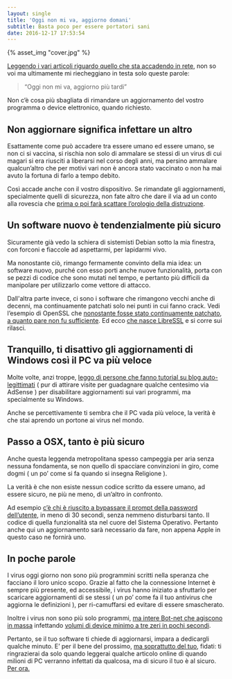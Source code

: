```yaml
---
layout: single
title: 'Oggi non mi va, aggiorno domani'
subtitle: Basta poco per essere portatori sani
date: 2016-12-17 17:53:54
---
```


{% asset_img "cover.jpg" %}

[Leggendo i vari articoli riguardo quello che sta accadendo in rete](http://www.forbes.com/sites/thomasbrewster/2016/12/14/yahoo-admits-another-billion-user-accounts-were-leaked-in-2013/#44fa87021754), non so voi ma ultimamente mi riecheggiano in testa solo queste parole:

> “Oggi non mi va, aggiorno più tardi”

Non c’è cosa più sbagliata di rimandare un aggiornamento del vostro programma o device elettronico, quando richiesto.

## Non aggiornare significa infettare un altro

Esattamente come può accadere tra essere umano ed essere umano, se non ci si vaccina, si rischia non solo di ammalare se stessi di un virus di cui magari si era riusciti a liberarsi nel corso degli anni, ma persino ammalare qualcun’altro che per motivi vari non è ancora stato vaccinato o non ha mai avuto la fortuna di farlo a tempo debito.

Così accade anche con il vostro dispositivo. Se rimandate gli aggiornamenti, specialmente quelli di sicurezza, non fate altro che dare il via ad un conto alla rovescia che [prima o poi farà scattare l’orologio della distruzione](https://it.wikipedia.org/wiki/Stuxnet#Infezione_di_Windows).

## Un software nuovo è tendenzialmente più sicuro

Sicuramente già vedo la schiera di sistemisti Debian sotto la mia finestra, con forconi e fiaccole ad aspettarmi, per lapidarmi vivo.

Ma nonostante ciò, rimango fermamente convinto della mia idea: un software nuovo, purché con esso porti anche nuove funzionalità, porta con se pezzi di codice che sono mutati nel tempo, e pertanto più difficili da manipolare per utilizzarlo come vettore di attacco.

Dall'altra parte invece, ci sono i software che rimangono vecchi anche di decenni, ma continuamente patchati solo nei punti in cui fanno crack. Vedi l’esempio di OpenSSL che [nonostante fosse stato continuamente patchato](https://www.openssl.org/news/vulnerabilities.html#y2016), [a quanto pare non fu sufficiente](http://heartbleed.com/). Ed ecco [che nasce LibreSSL](https://www.libressl.org/) e si corre sui rilasci.

## Tranquillo, ti disattivo gli aggiornamenti di Windows così il PC va più veloce

Molte volte, anzi troppe, [leggo di persone che fanno tutorial su blog auto-legittimati](https://www.cnet.com/how-to/stop-windows-10-from-automatically-updating-your-pc/) ( pur di attirare visite per guadagnare qualche centesimo via AdSense ) per disabilitare aggiornamenti sui vari programmi, ma specialmente su Windows.

Anche se percettivamente ti sembra che il PC vada più veloce, la verità è che stai aprendo un portone ai virus nel mondo.

## Passo a OSX, tanto è più sicuro

Anche questa leggenda metropolitana spesso campeggia per aria senza nessuna fondamenta, se non quello di spacciare convinzioni in giro, come dogmi ( un po’ come si fa quando si insegna Religione ).

La verità è che non esiste nessun codice scritto da essere umano, ad essere sicuro, ne più ne meno, di un’altro in confronto.

Ad esempio [c’è chi è riuscito a bypassare il prompt della password dell’utente](http://thehackernews.com/2016/12/hack-macbook-password.html), in meno di 30 secondi, senza nemmeno disturbarsi tanto. Il codice di quella funzionalità sta nel cuore del Sistema Operativo. Pertanto anche qui un aggiornamento sarà necessario da fare, non appena Apple in questo caso ne fornirà uno.

## In poche parole

I virus oggi giorno non sono più programmini scritti nella speranza che facciano il loro unico scopo. Grazie al fatto che la connessione Internet è sempre più presente, ed accessibile, i virus hanno iniziato a sfruttarlo per scaricare aggiornamenti di se stessi ( un po’ come fa il tuo antivirus che aggiorna le definizioni ), per ri-camuffarsi ed evitare di essere smascherato.

Inoltre i virus non sono più solo programmi, [ma intere Bot-net che agiscono in massa](https://tecnoscimmie.xyz/grazie-internet-delle-cose-52cf9656d8d5#.9wyx8nrmu) infettando [volumi di device minimo a tre zeri in pochi secondi](http://www.welivesecurity.com/2016/11/29/900000-germans-knocked-offline-critical-router-flaw-exploited/).

Pertanto, se il tuo software ti chiede di aggiornarsi, impara a dedicargli qualche minuto. E’ per il bene del prossimo, [ma soprattutto del tuo](http://thehackernews.com/2016/12/yahoo-hacking.html), fidati: ti ringrazierai da solo quando leggerai qualche articolo online di quando milioni di PC verranno infettati da qualcosa, ma di sicuro il tuo è al sicuro. [Per ora.](https://www.proofpoint.com/us/threat-insight/post/home-routers-under-attack-malvertising-windows-android-devices)